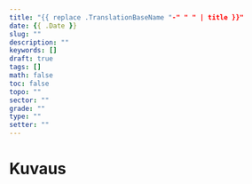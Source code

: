 ```yaml
---
title: "{{ replace .TranslationBaseName "-" " " | title }}"
date: {{ .Date }}
slug: ""
description: ""
keywords: []
draft: true
tags: []
math: false
toc: false
topo: ""
sector: ""
grade: ""
type: ""
setter: ""
---
```


# Kuvaus